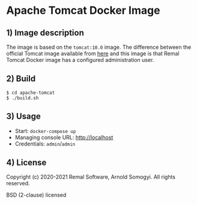 # Apache Tomcat Docker Image

## 1) Image description
The image is based on the `tomcat:10.0` image.
The difference between the official Tomcat image available from [here](https://hub.docker.com/_/tomcat) and this image is that Remal Tomcat Docker image has a configured administration user.

## 2) Build
~~~
$ cd apache-tomcat
$ ./build.sh
~~~

## 3) Usage
* Start: `docker-compose up`
* Managing console URL: [http://localhost](http://localhost)
* Credentials: `admin`/`admin`

## 4) License
Copyright (c) 2020-2021 Remal Software, Arnold Somogyi. All rights reserved.

BSD (2-clause) licensed
